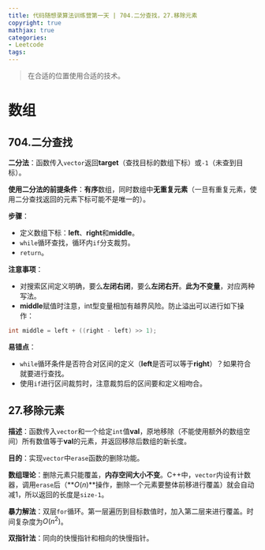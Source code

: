 ```yaml
---
title: 代码随想录算法训练营第一天 | 704.二分查找，27.移除元素   
copyright: true
mathjax: true
categories:
- Leetcode
tags: 
---
```


> 在合适的位置使用合适的技术。

# 数组
## 704.二分查找
**二分法**：函数传入`vector`返回**target**（查找目标的数组下标）或`-1`（未查到目标）。

**使用二分法的前提条件**：**有序**数组，同时数组中**无重复元素**（一旦有重复元素，使用二分查找返回的元素下标可能不是唯一的）。

**步骤**：
* 定义数组下标：**left**、**right**和**middle**。
* `while`循环查找，循环内`if`分支裁剪。
* `return`。

**注意事项**：
* 对搜索区间定义明确，要么**左闭右闭**，要么**左闭右开**。**此为不变量**，对应两种写法。
* **middle**赋值时注意，int型变量相加有越界风险。防止溢出可以进行如下操作：
```cpp
int middle = left + ((right - left) >> 1);
```

**易错点**：
* `while`循环条件是否符合对区间的定义（**left**是否可以等于**right**）？如果符合就要进行查找。
* 使用`if`进行区间裁剪时，注意裁剪后的区间要和定义相吻合。

## 27.移除元素
**描述**：函数传入`vector`和一个给定`int`值**val**，原地移除（不能使用额外的数组空间）所有数值等于**val**的元素，并返回移除后数组的新长度。

**目的**：实现`vector`中`erase`函数的删除功能。

**数组理论**：删除元素只能覆盖，**内存空间大小不变**。C++中，`vector`内设有计数器，调用`erase`后（**$O(n)$**操作，删除一个元素要整体前移进行覆盖）就会自动减1，所以返回的长度是`size-1`。

**暴力解法**：双层`for`循环。第一层遍历到目标数值时，加入第二层来进行覆盖。时间复杂度为$O(n^2)$。

**双指针法**：同向的快慢指针和相向的快慢指针。
